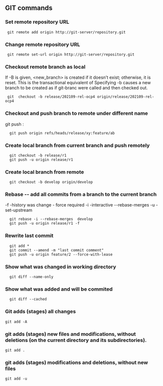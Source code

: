 ## GIT commands

### Set remote repository URL  
```console
 git remote add origin http://git-server/repository.git
```

### Change remote repository URL  
```console
 git remote set-url origin http://git-server/repository.git
```

### Checkout remote branch as local
If -B is given, <new_branch> is created if it doesn’t exist; otherwise, it is reset. This is the transactional equivalent of
Specifying -b causes a new branch to be created as if git-branc were called and then checked out. 
```console
 git  checkout -b release/202109-rel-ocp4 origin/release/202109-rel-ocp4
```
### Checkout and push branch to remote under different name
git push  <REMOTENAME> <LOCALBRANCHNAME>:<REMOTEBRANCHNAME> 
```console
  git push origin refs/heads/release/xy:feature/ab
```

### Create local branch from current branch and push remotely
```console
  git checkout -b release/r1
  git push -u origin release/r1
```
 ### Create local branch from remote
```console
  git checkout -b develop origin/develop
```
 
### Rebase -- add all commits from a branch to the current branch 
 -f -history was change - force required
 -i -interactive
 --rebase-merges
 -u -set-upstream
```console
  git rebase -i --rebase-merges  develop
  git push -u origin release/r1 -f
```

 ### Rewrite last commit
```console
  git add *
  git commit --amend -m "last commit comment"
  git push -u origin feature/2 --force-with-lease
```

### Show what was changed in working directory
```console
  git diff --name-only
```

 ### Show what was added and will be commited
```console
  git diff --cached
```
### Git adds (stages) all changes
```console
git add -A 
```
### git adds (stages) new files and modifications, without deletions (on the current directory and its subdirectories).
```console
git add . 
```
### git adds (stages) modifications and deletions, without new files
```console
git add -u 
```





